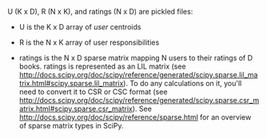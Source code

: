 
U (K x D), R (N x K), and ratings (N x D) are pickled files:

-	U is the K x D array of _user_ centroids
-	R is the N x K array of user responsibilities

-	ratings is the N x D sparse matrix mapping N users to their ratings of D books. ratings is represented as an LIL matrix (see http://docs.scipy.org/doc/scipy/reference/generated/scipy.sparse.lil_matrix.html#scipy.sparse.lil_matrix). To do any calculations on it, you'll need to convert it to CSR or CSC format (see http://docs.scipy.org/doc/scipy/reference/generated/scipy.sparse.csr_matrix.html#scipy.sparse.csr_matrix). See http://docs.scipy.org/doc/scipy/reference/sparse.html for an overview of sparse matrix types in SciPy.
